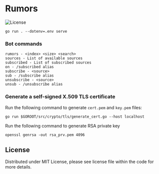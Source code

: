 # Rumors

![License](https://img.shields.io/dub/l/vibe-d.svg)

```shell
go run . --dotenv=.env serve
```

### Bot commands

```shell
rumors - <index> <size> <search>
sources - List of available sources
subscribed - List of subscribed sources
on - /subscribed alias
subscribe - <source>
sub - /subscribe alias
unsubscribe - <source>
unsub - /unsubscribe alias
```

### Generate a self-signed X.509 TLS certificate

Run the following command to generate `cert.pem` and `key.pem` files:

```shell
go run $GOROOT/src/crypto/tls/generate_cert.go --host localhost
```

Run the following command to generate RSA private key

```shell
openssl genrsa -out rsa_prv.pem 4096
```

## License

Distributed under MIT License, please see license file within the code for more details.
